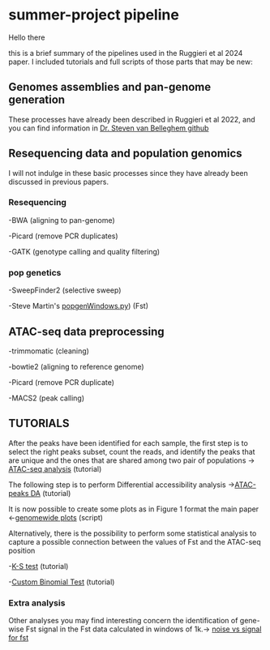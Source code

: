 # summer-project pipeline
Hello there

this is a brief summary of the pipelines used in the Ruggieri et al 2024 paper. I included tutorials and full scripts of those parts that may be new:
## Genomes assemblies and pan-genome generation
These processes have already been described in  Ruggieri et al 2022, and you can find information in [Dr. Steven van Belleghem github](https://github.com/StevenVB12/Genomics) 
## Resequencing data and population genomics
I will not indulge in these basic processes since they have already been discussed in previous papers.
### Resequencing
-BWA (aligning to pan-genome)

-Picard (remove PCR duplicates)

-GATK (genotype calling and quality filtering)
### pop genetics
-SweepFinder2 (selective sweep)

-Steve Martin's [popgenWindows.py](https://github.com/simonhmartin/genomics_general)) (Fst)

## ATAC-seq data preprocessing

-trimmomatic (cleaning)

-bowtie2 (aligning to reference genome)

-Picard (remove PCR duplicate)

-MACS2 (peak calling)


## TUTORIALS

After the peaks have been identified for each sample, the first step is to select the right peaks subset, count the reads, and identify the peaks that are unique and the ones that
are shared among two pair of populations -> [ATAC-seq analysis](https://github.com/DNAcastigator/summer-project/blob/main/ATAC-seq%20analysis.md) (tutorial)

The following step is to perform Differential accessibility analysis ->[ATAC-peaks DA](https://github.com/DNAcastigator/summer-project/blob/main/Differential%20Accessibility%20ATAC-peaks.md) (tutorial)

It is now possible to create some plots as in Figure 1 format the main paper <-[genomewide plots](https://github.com/DNAcastigator/summer-project/blob/main/scripts/genomewide.plot.functions.R) (script)

Alternatively, there is the possibility to perform some statistical analysis to capture a possible connection between the values of Fst and the ATAC-seq position

-[K-S test](https://github.com/DNAcastigator/summer-project/blob/main/Kolmogorov%20Smirnov%20test.md) (tutorial)

-[Custom Binomial Test](https://github.com/DNAcastigator/summer-project/blob/main/RBb%20test.md) (tutorial)

### Extra analysis
Other analyses you may find interesting concern the identification of gene-wise Fst signal in the Fst data calculated in windows of 1k.-> [noise vs signal for fst](https://github.com/DNAcastigator/summer-project/blob/main/signal%20vs%20noise%20Fst.md)
